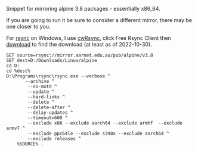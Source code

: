 Snippet for mirroring alpine 3.8 packages - essentially x86_64.

If you are going to run it be sure to consider a different mirror, there may
be one closer to you.

For [rsync][1] on Windows, I use [cwRsync][2], click Free Rsync Client then
[download][3] to find the download (at least as of 2022-10-30).

```
SET source=rsync://mirror.aarnet.edu.au/pub/alpine/v3.8
SET dest=D:/Downloads/Linux/alpine
cd D:
cd %dest%
D:\Programs\rsync\rsync.exe --verbose ^
       --archive ^
        --no-motd ^
        --update ^
        --hard-links ^
        --delete ^
        --delete-after ^
        --delay-updates ^
        --timeout=600 ^
        --exclude x86 --exclude aarch64 --exclude armhf  --exclude armv7 ^
        --exclude ppc64le --exclude s390x --exclude aarch64 ^
        --exclude releases ^
    %SOURCE% .
```

[1]: https://rsync.samba.org/
[2]: https://www.itefix.net/cwrsync
[3]: https://itefix.net/dl/free-software/cwrsync_6.2.7_x64_free.zip
